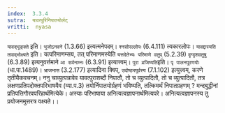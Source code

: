 ```yaml
---
index:  3.3.4
sutra:  यावत्पुरिनिपातयोर्लट्
vritti:  nyasa
---
```


`यावद्भूङ्क्ते` इति। `भुजोऽनवने` (1.3.66) इत्यत्मनेपदम्। `श्नसोरल्लोपः` (6.4.111) त्यकारलोपः।
`यावद्दास्यति तावद्भोक्ष्यते` इति। यत्परिमाणम्सय, तत् परिमाणमस्येति `यत्तदेतेभ्यः परिमाणे वतुप्` (5.2.39) `दृग्दृशवतुषु` (6.3.89) इत्यनुवर्त्तमाने `आ सर्वनाम्नः` (6.3.91) इत्यात्त्वम्। `पुरा व्रजिष्यति`इति। `पृ पालनपूरणयोः` (धा.पा.1489)। `भ्राजभास` (3.2.177) इत्यादिना क्विप्, `उदोष्ठ्यपूर्वस्य` (7.1.102) इत्युत्त्वम्, करणे तृतीयैकवचनम्। ननु चाव्युत्पन्नावेव यावत्पुराशब्दौ निपातौ, तो च व्युत्पादितौ, तो च व्युत्पादितौ, तत्र लक्षणप्रतिपदोक्तपरिभाषयैव (व्या.प.3) तयोर्निपातयोर्ग्रहणं भविष्यति, तत्किमर्थं निपातग्रहणम् ? मन्दबुद्धीनां प्रतिपत्तिगौरवपरिहार्थमित्येके। अस्याः परिभाषाया अनित्यत्वज्ञापनार्थमित्यपरे। अनित्यत्वज्ञापनस्य तु प्रयोजनमुत्तरत्र वक्ष्यते।।

